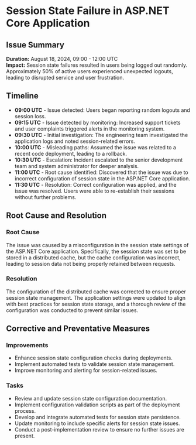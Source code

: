 # Session State Failure in ASP.NET Core Application

## Issue Summary
**Duration:** August 18, 2024, 09:00 - 12:00 UTC  
**Impact:** Session state failures resulted in users being logged out randomly. Approximately 50% of active users experienced unexpected logouts, leading to disrupted service and user frustration.

## Timeline
- **09:00 UTC** - Issue detected: Users began reporting random logouts and session loss.
- **09:15 UTC** - Issue detected by monitoring: Increased support tickets and user complaints triggered alerts in the monitoring system.
- **09:30 UTC** - Initial investigation: The engineering team investigated the application logs and noted session-related errors.
- **10:00 UTC** - Misleading paths: Assumed the issue was related to a recent code deployment, leading to a rollback.
- **10:30 UTC** - Escalation: Incident escalated to the senior development team and system administrator for deeper analysis.
- **11:00 UTC** - Root cause identified: Discovered that the issue was due to incorrect configuration of session state in the ASP.NET Core application.
- **11:30 UTC** - Resolution: Correct configuration was applied, and the issue was resolved. Users were able to re-establish their sessions without further problems.

## Root Cause and Resolution
### Root Cause
The issue was caused by a misconfiguration in the session state settings of the ASP.NET Core application. Specifically, the session state was set to be stored in a distributed cache, but the cache configuration was incorrect, leading to session data not being properly retained between requests.

### Resolution
The configuration of the distributed cache was corrected to ensure proper session state management. The application settings were updated to align with best practices for session state storage, and a thorough review of the configuration was conducted to prevent similar issues.

## Corrective and Preventative Measures
### Improvements
- Enhance session state configuration checks during deployments.
- Implement automated tests to validate session state management.
- Improve monitoring and alerting for session-related issues.

### Tasks
- Review and update session state configuration documentation.
- Implement configuration validation scripts as part of the deployment process.
- Develop and integrate automated tests for session state persistence.
- Update monitoring to include specific alerts for session state issues.
- Conduct a post-implementation review to ensure no further issues are present.
